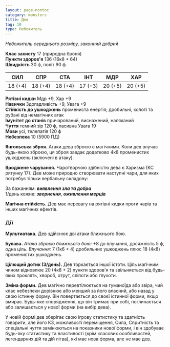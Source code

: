 ```yaml
---
layout: page-nontoc
category: monsters
title: Дев
tag: 10
type: Небожитель
---
```


_Небожитель середнього розміру, законний добрий_  

**Клас захисту** 17 (природна броня)    
**Пункти здоров'я** 136 (16к8 + 64)    
**Швидкість** 30 ф, політ 90 ф.  

| СИЛ     | СПР     | СТА     | ІНТ     | МДР     | ХАР     |
| ------- | ------- | ------- | ------- | ------- | ------- |
| 18 (+4) | 18 (+4) | 18 (+4) | 17 (+3) | 20 (+5) | 20 (+5) |

**Рятівні кидки** Мдр +9, Хар +9    
**Навички** Здогадливість +9, Увага +9    
**Стійкість до ушкоджень** промениста енергія; дробильні, колоті та рубані від немагічних атак      
**Імунітет до станів** причарований, виснажений, наляканий    
**Чуття** темний зір 120 ф, пасивна Увага 19    
**Мови** усі, телепатія 120 ф    
**Небезпека** 10 (5900 ПД)  

**Янгольська зброя.** Атаки дева зброєю є магічними. Коли дев влучає будь-якою зброєю, ця зброя завдає додатково 4к8 променистих ушкоджень (включені в атаку).   

**Вроджене чарування.** Чаротворчою здібністю дева є Харизма (КС рятунку 17). Дев може природно створювати наступні чари, для яких потребує тільки вербальну складову:    

За бажанням: **_виявлення зла та добра_**    
1/день кожне: **_звернення_**, **_оживлення мерців_**    

**Магічна стійкість.** Дев має перевагу на рятівні кидки проти чарів та інших магічних ефектів.

### Дії
**Мультиатака.** Дев здійснює дві атаки ближнього бою.    

**Булава.** _Атака зброєю ближнього бою:_ +8 до влучання, досяжність 5 ф, одна ціль. _Влучання:_ 7 (1к6 + 4) дробильних ушкоджень плюс 18 (4к8) променистих ушкоджень.    

**Цілющий дотик (3/день).** Дев торкається іншої істоти. Ціль магічним чином відновлює 20 (4к8 + 2) пункти здоров'я та звільняється від будь-яких проклять, хвороб, отрут, сліпоти або глухоти.    

**Зміна форми.** Дев магічно перевтілюється на гуманоїда або звіра, чий клас небезпеки дорівнює або менший за його власний, або назад у свою істинну форму. Він повертається до своєї істинної форми, якщо вмирає. Будь-яке спорядження, що він тримає при собі, поглинається або залишається у нової форми (на вибір дева).    

У новій формі дев зберігає свою ігрову статистику та здатність говорити, але його КЗ, можливості переміщення, Сила, Спритність та спеціальні чуття замінюються на показники нової форми, і він здобуває будь-яку статистику та властивості (крім класових особливостей, легендарних дій та дій лігва), які має нова форма, але не має дев.
